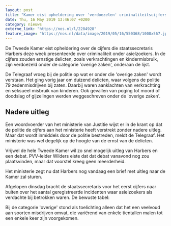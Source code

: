 ```yaml
---
layout: post
title: "Kamer eist opheldering over 'verdoezelen' criminaliteitscijfers asielzoekers"
date: Thu, 16 May 2019 13:46:07 +0200
category: nieuws
externe_link: "https://nos.nl/l/2284928"
feature_image: "https://nos.nl/data/image/2019/05/16/550368/1008x567.jpg"
---
```


<p>De Tweede Kamer eist opheldering over de cijfers die staatssecretaris Harbers deze week presenteerde over criminaliteit onder asielzoekers. In de cijfers zouden ernstige delicten, zoals verkrachtingen en kindermisbruik, zijn verdoezeld onder de categorie 'overige zaken', onderaan de lijst.</p>
<p>De Telegraaf vroeg bij de politie op wat er onder die 'overige zaken' wordt verstaan. Het ging vorig jaar om duizend delicten, waar volgens de politie 79 zedenmisdrijven bij zaten. Daarbij waren aanklachten van verkrachting en seksueel misbruik van kinderen. Ook gevallen van poging tot moord of doodslag of gijzelingen werden weggeschreven onder de 'overige zaken'.</p>
<h2>Nadere uitleg</h2>
<p>Een woordvoerder van het ministerie van Justitie wijst er in de krant op dat de politie de cijfers aan het ministerie heeft verstrekt zonder nadere uitleg. Maar dat wordt inmiddels door de politie bestreden, meldt de Telegraaf. Het ministerie was wel degelijk op de hoogte van de ernst van de delicten.</p>
<p>Vrijwel de hele Tweede Kamer wil zo snel mogelijk uitleg van Harbers en een debat. PVV-leider Wilders eiste dat dat debat vanavond nog zou plaatsvinden, maar dat voorstel kreeg geen meerderheid.</p>
<p>Het ministerie zegt nu dat Harbers nog vandaag een brief met uitleg naar de Kamer zal sturen.</p>
<p>Afgelopen dinsdag bracht de staatssecretaris voor het eerst cijfers naar buiten over het aantal geregistreerde incidenten waar asielzoekers als verdachte bij betrokken waren. De bewuste tabel:</p>
<p>Bij de categorie 'overige' stond als toelichting alleen dat het een veelvoud aan soorten misdrijven omvat, die variërend van enkele tientallen malen tot een enkele keer zijn voorgekomen.</p>
